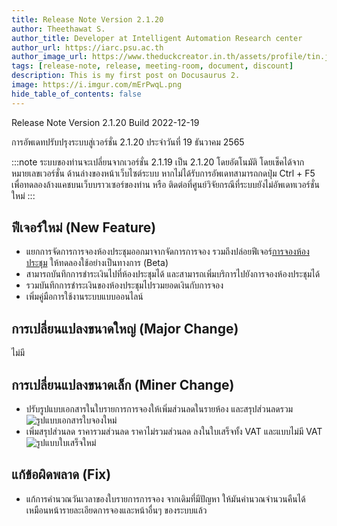 ```yaml
---
title: Release Note Version 2.1.20
author: Theethawat S.
author_title: Developer at Intelligent Automation Research center
author_url: https://iarc.psu.ac.th
author_image_url: https://www.theduckcreator.in.th/assets/profile/tin.jpg
tags: [release-note, release, meeting-room, document, discount]
description: This is my first post on Docusaurus 2.
image: https://i.imgur.com/mErPwqL.png
hide_table_of_contents: false
---
```


Release Note Version 2.1.20 Build 2022-12-19

การอัพเดทปรับปรุงระบบสู่เวอร์ชั่น 2.1.20 ประจำวันที่ 19 ธันวาคม 2565

:::note
ระบบของท่านจะเปลี่ยนจากเวอร์ชั่น 2.1.19 เป็น 2.1.20 โดยอัตโนมัติ โดยเช็คได้จากหมายเลขเวอร์ชั่น ด้านล่างของหน้าเว็บไซต์ระบบ หากไม่ได้รับการอัพเดทสามารถกดปุ่ม Ctrl + F5 เพื่อทดลองล้างแคชบนเว็บบราวเซอร์ของท่าน หรือ ติดต่อที่ศูนย์วิจัยกรณีที่ระบบยังไม่อัพเดทเวอร์ชั่นใหม่
:::

## ฟีเจอร์ใหม่ (New Feature)

- แยกการจัดการการจองห้องประชุมออกมาจากจัดการการจอง รวมถึงปล่อยฟีเจอร์[การจองห้องประชุม](docs/meetingroom/create-edit-meeting-room) ให้ทดลองใช้อย่างเป็นทางการ (Beta)
- สามารถบันทึกการชำระเงินไปที่ห้องประชุมได้ และสามารถเพิ่มบริการไปยังการจองห้องประชุมได้
- รวมบันทึกการชำระเงินของห้องประชุมไปรวมยอดเงินกับการจอง
- เพิ่มคู่มือการใช้งานระบบแบบออนไลน์

## การเปลี่ยนแปลงขนาดใหญ่ (Major Change)

ไม่มี

## การเปลี่ยนแปลงขนาดเล็ก (Miner Change)

- ปรับรูปแบบเอกสารในใบรายการการจองให้เพิ่มส่วนลดในรายห้อง และสรุปส่วนลดรวม
  ![รูปแบบเอกสารใบจองใหม่](/img/blog-221220/1.png)
- เพิ่มสรุปส่วนลด ราคารวมส่วนลด ราคาไม่รวมส่วนลด ลงในใบเสร็จทั้ง VAT และแบบไม่มี VAT
  ![รูปแบบใบเสร็จใหม่](/img/blog-221220/2.png)

## แก้ข้อผิดพลาด (Fix)

- แก้การคำนวณวันเวลาของใบรายการการจอง จากเดิมที่มีปัญหา ให้มันคำนวณจำนวนคืนได้เหมือนหน้ารายละเอียดการจองและหน้าอื่นๆ ของระบบแล้ว
